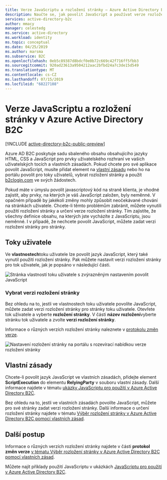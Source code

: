 ```yaml
---
title: Verze JavaScriptu a rozložení stránky – Azure Active Directory B2C | Microsoft Docs
description: Naučte se, jak povolit JavaScript a používat verze rozložení stránky v Azure Active Directory B2C.
services: active-directory-b2c
author: mmacy
manager: celestedg
ms.service: active-directory
ms.workload: identity
ms.topic: conceptual
ms.date: 04/25/2019
ms.author: marsma
ms.subservice: B2C
ms.openlocfilehash: 0eb5c89387d8bdcf0e0b72c669c42f716ff5fbb3
ms.sourcegitcommit: 920ad23613a9504212aac2bfbd24a7c3de15d549
ms.translationtype: MT
ms.contentlocale: cs-CZ
ms.lasthandoff: 07/15/2019
ms.locfileid: "68227108"
---
```

# <a name="javascript-and-page-layout-versions-in-azure-active-directory-b2c"></a>Verze JavaScriptu a rozložení stránky v Azure Active Directory B2C

[!INCLUDE [active-directory-b2c-public-preview](../../includes/active-directory-b2c-public-preview.md)]

Azure AD B2C poskytuje sadu sbaleného obsahu obsahujícího jazyky HTML, CSS a JavaScript pro prvky uživatelského rozhraní ve vašich uživatelských tocích a vlastních zásadách. Pokud chcete pro své aplikace povolit JavaScript, musíte přidat element na [vlastní zásadu](active-directory-b2c-overview-custom.md) nebo ho na portálu povolit pro toky uživatelů, vybrat rozložení stránky a použít [b2clogin.com](b2clogin.md) ve svých žádostech.

Pokud máte v úmyslu [](javascript-samples.md) povolit javascriptový kód na straně klienta, je vhodné zajistit, aby prvky, na kterých je váš JavaScript založen, byly neměnné. V opačném případě by jakékoli změny mohly způsobit neočekávané chování na stránkách uživatele. Chcete-li těmto problémům zabránit, můžete vynutili použití rozložení stránky a určení verze rozložení stránky. Tím zajistíte, že všechny definice obsahu, na kterých jste vycházíte z JavaScriptu, jsou neměnné. I v případě, že nechcete povolit JavaScript, můžete zadat verzi rozložení stránky pro stránky.

## <a name="user-flows"></a>Toky uživatele

Ve **vlastnostech**toku uživatele lze povolit jazyk JavaScript, který také vynutil použití rozložení stránky. Pak můžete nastavit verzi rozložení stránky pro tok uživatele, jak je popsáno v následující části.

![Stránka vlastností toku uživatele s zvýrazněným nastavením povolit JavaScript](media/user-flow-javascript-overview/javascript-settings.png)

### <a name="select-a-page-layout-version"></a>Vybrat verzi rozložení stránky

Bez ohledu na to, jestli ve vlastnostech toku uživatele povolíte JavaScript, můžete zadat verzi rozložení stránky pro stránky toku uživatele. Otevřete tok uživatele a vyberte **rozložení stránky**. V části **název rozložení**vyberte stránku tok uživatele a zvolte **verzi rozložení stránky**.

Informace o různých verzích rozložení stránky naleznete v [protokolu změn verze](page-layout.md#version-change-log).

![Nastavení rozložení stránky na portálu s rozevírací nabídkou verze rozložení stránky](media/user-flow-javascript-overview/page-layout-version.png)

## <a name="custom-policies"></a>Vlastní zásady

Chcete-li povolit jazyk JavaScript ve vlastních zásadách, přidejte element **ScriptExecution** do elementu **RelyingParty** v souboru vlastní zásady. Další informace najdete v tématu [ukázky JavaScriptu pro použití v Azure Active Directory B2C](javascript-samples.md).

Bez ohledu na to, jestli ve vlastních zásadách povolíte JavaScript, můžete pro své stránky zadat verzi rozložení stránky. Další informace o určení rozložení stránky najdete v tématu [Výběr rozložení stránky v Azure Active Directory B2C pomocí vlastních zásad](page-layout.md).

## <a name="next-steps"></a>Další postup

Informace o různých verzích rozložení stránky najdete v části **protokol změn verze** [v tématu Výběr rozložení stránky v Azure Active Directory B2C pomocí vlastních zásad](page-layout.md#version-change-log).

Můžete najít příklady použití JavaScriptu v ukázkách [JavaScriptu pro použití v Azure Active Directory B2C](javascript-samples.md).
